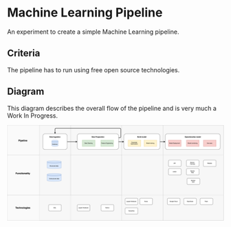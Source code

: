 # Machine Learning Pipeline
An experiment to create a simple Machine Learning pipeline.

## Criteria
The pipeline has to run using free open source technologies.

## Diagram
This diagram describes the overall flow of the pipeline and is very much a Work In Progress.
<p align="center">
  <img src="Diagrams/ml_pipeline_diagram_v03.png" width="900"/>
</p>
